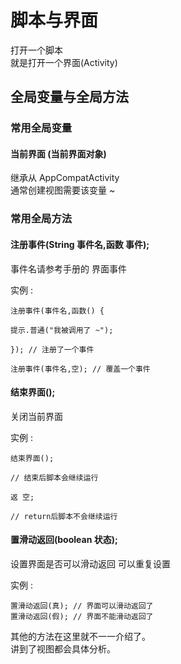# 脚本与界面

打开一个脚本  
就是打开一个界面(Activity)

## 全局变量与全局方法

### 常用全局变量

#### 当前界面 (当前界面对象)  

继承从 AppCompatActivity  
通常创建视图需要该变量 ~  

### 常用全局方法

#### 注册事件(String 事件名,函数 事件);  

事件名请参考手册的 界面事件  

实例 :  

```
注册事件(事件名,函数() {

提示.普通("我被调用了 ~");

}); // 注册了一个事件

注册事件(事件名,空); // 覆盖一个事件

```

#### 结束界面();  

关闭当前界面  

实例 : 
```
结束界面(); 

// 结束后脚本会继续运行

返 空;

// return后脚本不会继续运行

```

#### 置滑动返回(boolean 状态);  

设置界面是否可以滑动返回 可以重复设置  

实例 : 
```
置滑动返回(真); // 界面可以滑动返回了
置滑动返回(假); // 界面不能滑动返回了
```


其他的方法在这里就不一一介绍了。  
讲到了视图都会具体分析。
